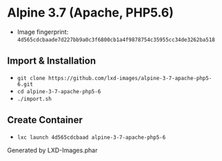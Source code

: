 # Alpine 3.7 (Apache, PHP5.6)

 - Image fingerprint: `4d565cdcbaade7d227bb9a0c3f6800cb1a4f9878754c35955cc34de3262ba518`

## Import & Installation

- `git clone https://github.com/lxd-images/alpine-3-7-apache-php5-6.git`
- `cd alpine-3-7-apache-php5-6`
- `./import.sh`

## Create Container

 - `lxc launch 4d565cdcbaad alpine-3-7-apache-php5-6`

Generated by LXD-Images.phar
